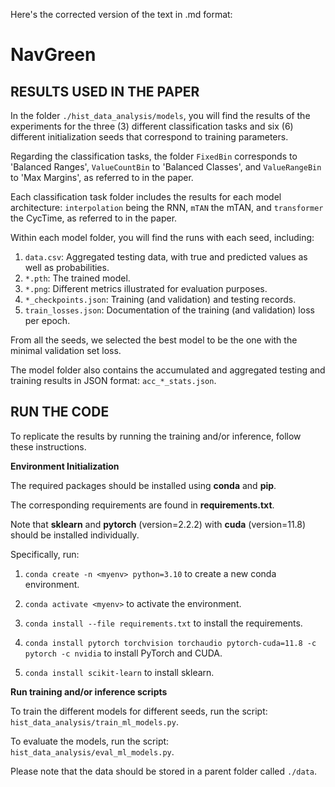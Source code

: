 Here's the corrected version of the text in .md format:

# NavGreen  

## RESULTS USED IN THE PAPER 

In the folder `./hist_data_analysis/models`, you will find the results of the experiments for the three (3) different classification tasks and six (6) different initialization seeds that correspond to training parameters.

Regarding the classification tasks, the folder `FixedBin` corresponds to 'Balanced Ranges', `ValueCountBin` to 'Balanced Classes', and `ValueRangeBin` to 'Max Margins', as referred to in the paper.

Each classification task folder includes the results for each model architecture: `interpolation` being the RNN, `mTAN` the mTAN, and `transformer` the CycTime, as referred to in the paper.

Within each model folder, you will find the runs with each seed, including:

1. `data.csv`: Aggregated testing data, with true and predicted values as well as probabilities.
2. `*.pth`: The trained model.
3. `*.png`: Different metrics illustrated for evaluation purposes.
4. `*_checkpoints.json`: Training (and validation) and testing records.
5. `train_losses.json`: Documentation of the training (and validation) loss per epoch.

From all the seeds, we selected the best model to be the one with the minimal validation set loss.

The model folder also contains the accumulated and aggregated testing and training results in JSON format: `acc_*_stats.json`.

## RUN THE CODE 

To replicate the results by running the training and/or inference, follow these instructions.

**Environment Initialization**

The required packages should be installed using **conda** and **pip**.

The corresponding requirements are found in **requirements.txt**.

Note that **sklearn** and **pytorch** (version=2.2.2) with **cuda** (version=11.8) should be installed individually.

Specifically, run:

1. `conda create -n <myenv> python=3.10` to create a new conda environment.
    
2. `conda activate <myenv>` to activate the environment.
    
3. `conda install --file requirements.txt` to install the requirements.
    
4. `conda install pytorch torchvision torchaudio pytorch-cuda=11.8 -c pytorch -c nvidia` to install PyTorch and CUDA.
    
5. `conda install scikit-learn` to install sklearn.

**Run training and/or inference scripts**

To train the different models for different seeds, run the script: `hist_data_analysis/train_ml_models.py`.

To evaluate the models, run the script: `hist_data_analysis/eval_ml_models.py`.

Please note that the data should be stored in a parent folder called `./data`.